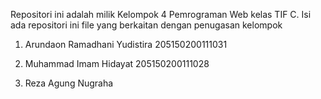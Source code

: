 Repositori ini adalah milik Kelompok 4 Pemrograman Web kelas TIF C. Isi ada repositori ini file yang berkaitan dengan penugasan kelompok

1. Arundaon Ramadhani Yudistira 205150200111031

2. Muhammad Imam Hidayat 205150200111028

3. Reza Agung Nugraha
